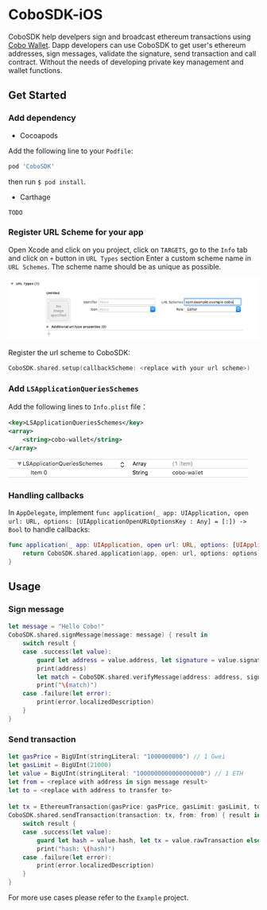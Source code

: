 
# CoboSDK-iOS
CoboSDK help develpers sign and broadcast ethereum transactions using [Cobo Wallet](https://cobo.com/).
Dapp developers can use CoboSDK to get user's ethereum addresses, sign messages, validate the signature, send transaction and call contract. Without the needs of developing private key management and wallet functions.

## Get Started

### Add dependency

- Cocoapods

Add the following line to your `Podfile`:
```ruby
pod 'CoboSDK'
```
then run `$ pod install`.

- Carthage
```
TODO
```

### Register URL Scheme for your app
Open Xcode and click on you project, click on `TARGETS`, go to the `Info` tab and click on `+` button in `URL Types` section
Enter a custom scheme name in `URL Schemes`. The scheme name should be as unique as possible.

![URL Types](Docs/url-types.png)

Register the url scheme to CoboSDK:
```swift
CoboSDK.shared.setup(callbackScheme: <replace with your url scheme>)
```

### Add ```LSApplicationQueriesSchemes```
Add the following lines to ```Info.plist``` file：
```xml
<key>LSApplicationQueriesSchemes</key>
<array>
    <string>cobo-wallet</string>
</array>
```

![Info.plist](Docs/queries-schemes.png)

### Handling callbacks
In `AppDelegate`, implement `func application(_ app: UIApplication, open url: URL, options: [UIApplicationOpenURLOptionsKey : Any] = [:]) -> Bool` to handle callbacks:
```swift
func application(_ app: UIApplication, open url: URL, options: [UIApplicationOpenURLOptionsKey : Any] = [:]) -> Bool {
    return CoboSDK.shared.application(app, open: url, options: options)
}
```

## Usage

### Sign message
```swift
let message = "Hello Cobo!"
CoboSDK.shared.signMessage(message: message) { result in
    switch result {
    case .success(let value):
        guard let address = value.address, let signature = value.signature else { break }
        print(address)
        let match = CoboSDK.shared.verifyMessage(address: address, signature: signature, message: message)
        print("\(match)")
    case .failure(let error):
        print(error.localizedDescription)
    }
}
```

### Send transaction
```swift
let gasPrice = BigUInt(stringLiteral: "1000000000") // 1 Gwei
let gasLimit = BigUInt(21000)
let value = BigUInt(stringLiteral: "1000000000000000000") // 1 ETH
let from = <replace with address in sign message result>
let to = <replace with address to transfer to>

let tx = EthereumTransaction(gasPrice: gasPrice, gasLimit: gasLimit, to: to, value: value, data: Data())
CoboSDK.shared.sendTransaction(transaction: tx, from: from) { result in
    switch result {
    case .success(let value):
        guard let hash = value.hash, let tx = value.rawTransaction else { break }
        print("hash: \(hash)")
    case .failure(let error):
        print(error.localizedDescription)
    }
}
```

For more use cases please refer to the  ```Example``` project.